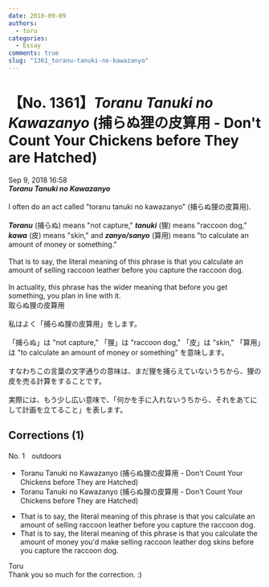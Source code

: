 ```yaml
---
date: 2018-09-09
authors:
  - toru
categories:
  - Essay
comments: true
slug: "1361_toranu-tanuki-no-kawazanyo"
---
```


# 【No. 1361】<strong><em>Toranu Tanuki no Kawazanyo</strong></em> (捕らぬ狸の皮算用 - Don't Count Your Chickens before They are Hatched)
<div class="date">Sep 9, 2018 16:58</div>
<div id="post"><div id="body_show_ori">
<strong><em>Toranu Tanuki no Kawazanyo</strong></em><br/><br/>I often do an act called "toranu tanuki no kawazanyo" (捕らぬ狸の皮算用).<br/><br/><strong><em>Toranu</em></strong> (捕らぬ) means "not capture," <strong><em>tanuki</em></strong> (狸) means "raccoon dog," <strong><em>kawa</em></strong> (皮) means "skin," and <strong><em>zanyo/sanyo</em></strong> (算用) means "to calculate an amount of money or something."<br/><br/>That is to say, the literal meaning of this phrase is that you calculate an amount of selling raccoon leather before you capture the raccoon dog.<br/><br/>In actuality, this phrase has the wider meaning that before you get something, you plan in line with it.
</div></div>

<!-- more -->

<div id="post_ja"><div id="body_show_mo">
取らぬ狸の皮算用<br/><br/>私はよく「捕らぬ狸の皮算用」をします。<br/><br/>「捕らぬ」は "not capture," 「狸」は "raccoon dog," 「皮」は "skin," 「算用」は "to calculate an amount of money or something" を意味します。<br/><br/>すなわちこの言葉の文字通りの意味は、まだ狸を捕らえていないうちから、狸の皮を売る計算をすることです。<br/><br/>実際には、もう少し広い意味で、「何かを手に入れないうちから、それをあてにして計画を立てること」を表します。
</div></div>

## Corrections (1)
<div id="block"><div class="first_name"> No. 1　<span class="just_name">outdoors</span></div><div id="block2">
<ul class="correction_field">
<li class="incorrect">Toranu Tanuki no Kawazanyo (捕らぬ狸の皮算用 - Don't Count Your Chickens before They are Hatched)</li>
<li class="corrected correct">
Toranu Tanuki no Kawazanyo (捕らぬ狸の皮算用 - Don't Count Your Chickens before They <span class="sline">are</span> Hatch<span class="sline">ed</span>)
</li>
</ul>
<ul class="correction_field">
<li class="incorrect">That is to say, the literal meaning of this phrase is that you calculate an amount of selling raccoon leather before you capture the raccoon dog.</li>
<li class="corrected correct">
That is to say, the literal meaning of this phrase is that you calculate <span class="f_red">the</span> amount of <span class="f_blue">money you'd make </span>selling raccoon <span class="sline">leather</span> <span class="f_blue">dog skins </span>before you capture the raccoon dog.
</li>
</ul>
</div><div class="name"><span class="just_name">Toru</span><br>
Thank you so much for the correction. :)
</div>
</div>
